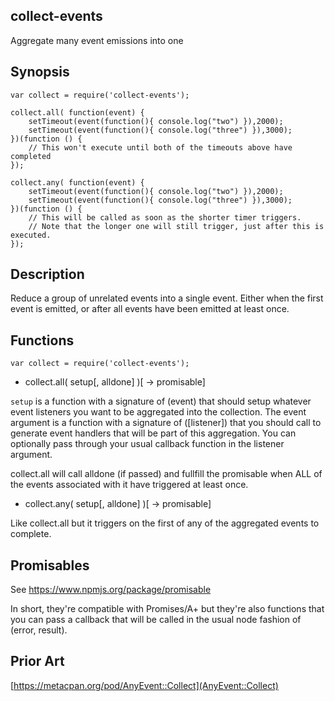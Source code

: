 collect-events
--------------

Aggregate many event emissions into one

Synopsis
--------

    var collect = require('collect-events');

    collect.all( function(event) {
        setTimeout(event(function(){ console.log("two") }),2000);
        setTimeout(event(function(){ console.log("three") }),3000);
    })(function () {
        // This won't execute until both of the timeouts above have completed
    });

    collect.any( function(event) {
        setTimeout(event(function(){ console.log("two") }),2000);
        setTimeout(event(function(){ console.log("three") }),3000);
    })(function () {
        // This will be called as soon as the shorter timer triggers.
        // Note that the longer one will still trigger, just after this is executed.
    });

Description
-----------

Reduce a group of unrelated events into a single event. Either when the
first event is emitted, or after all events have been emitted at least once.

Functions
---------

`var collect = require('collect-events');`

* collect.all( setup[, alldone] )[ -> promisable]

`setup` is a function with a signature of (event) that should setup whatever
event listeners you want to be aggregated into the collection.  The event
argument is a function with a signature of ([listener]) that you should call
to generate event handlers that will be part of this aggregation.  You can
optionally pass through your usual callback function in the listener argument.

collect.all will call alldone (if passed) and fullfill the promisable when
ALL of the events associated with it have triggered at least once.

* collect.any( setup[, alldone] )[ -> promisable]

Like collect.all but it triggers on the first of any of the aggregated
events to complete.

Promisables
-----------

See https://www.npmjs.org/package/promisable

In short, they're compatible with Promises/A+ but they're also functions
that you can pass a callback that will be called in the usual node fashion
of (error, result).

Prior Art
---------

[https://metacpan.org/pod/AnyEvent::Collect](AnyEvent::Collect)
